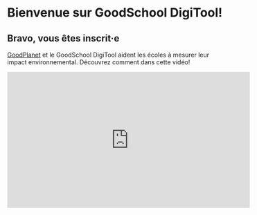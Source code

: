 # Bienvenue sur GoodSchool DigiTool!

## Bravo, vous êtes inscrit·e

<a href="https://www.goodplanet.be/fr/">GoodPlanet</a>  et le GoodSchool DigiTool aident les écoles à mesurer leur impact environnemental. Découvrez comment dans cette vidéo!


<iframe width="560" height="315" src="https://www.youtube.com/embed/FYR8sqMeZII" frameborder="0" allow="accelerometer; autoplay; encrypted-media; gyroscope; picture-in-picture" allowfullscreen></iframe>


